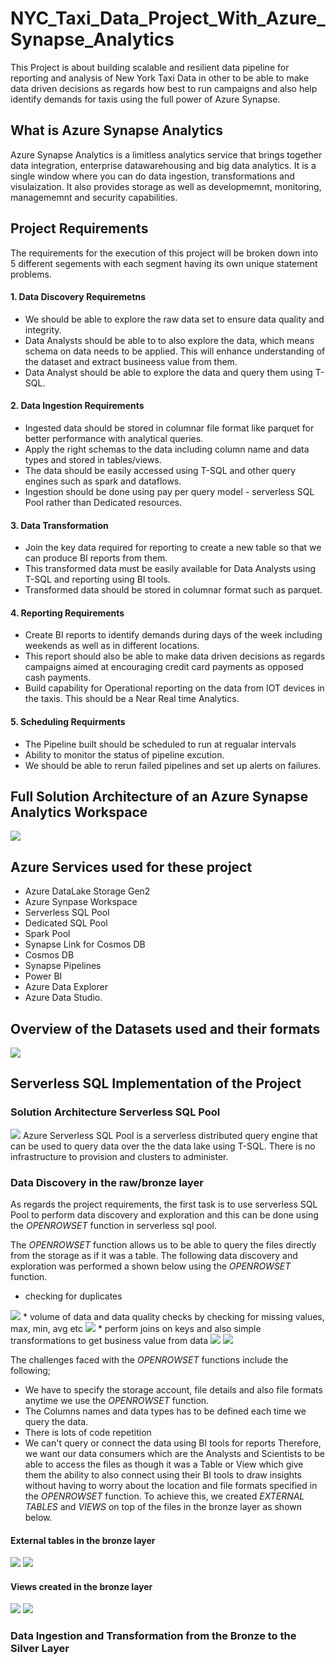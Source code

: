 # NYC_Taxi_Data_Project_With_Azure_Synapse_Analytics
This Project is about building scalable and resilient data pipeline for reporting and analysis of New York Taxi Data in other to be able to make data driven decisions as regards how best to run campaigns and also help identify demands for taxis using the full power of Azure Synapse.

## What is Azure Synapse Analytics
Azure Synapse Analytics is a limitless analytics service that brings together data integration, enterprise datawarehousing and big data analytics.
It is a single window where you can do data ingestion, transformations and visulaization. It also provides storage as well as developmemnt, monitoring, managememnt and security capabilities.

## Project Requirements
The requirements for the execution of this project will be broken down into 5 different segements with each segment having its own unique statement problems.
#### 1. Data Discovery Requiremetns
* We should be able to explore the raw data set to ensure data quality and integrity.
* Data Analysts should be able to to also explore the data, which means schema on data needs to be applied. This will enhance understanding of the dataset and extract busineess value from them.
* Data Analyst should be able to explore the data and query them using T-SQL.
#### 2. Data Ingestion Requirements
* Ingested data should be stored in columnar file format like parquet for better performance with analytical queries.
* Apply the right schemas to the data including column name and data types and stored in tables/views.
* The data should be easily accessed using T-SQL and other query engines such as spark and dataflows.
* Ingestion should be done using pay per query model - serverless SQL Pool rather than Dedicated resources.
#### 3. Data Transformation
* Join the key data required for reporting to create a new table so that we can produce BI reports from them.
* This transformed data must be easily available for Data Analysts using T-SQL and reporting using BI tools.
* Transformed data should be stored in columnar format such as parquet.
#### 4. Reporting Requirements
* Create BI reports to identify demands during days of the week including weekends  as well as in different locations.
* This report should also be able to make data driven decisions as regards campaigns aimed at encouraging credit card payments as opposed cash payments.
* Build capability for Operational reporting on the data from IOT devices in the taxis. This should be a Near Real time Analytics.
#### 5. Scheduling Requirments
* The Pipeline built should be scheduled to run at regualar intervals
* Ability to monitor the status of pipeline excution.
* We should be able to rerun failed pipelines and set up alerts on failures.
## Full Solution Architecture of an Azure Synapse Analytics Workspace
<img src="https://github.com/jaykay04/NYC_Taxi_Data_Project_With_Azure_Synapse_Analytics/blob/main/Synapse%20Project%20Images/Overall%20Solution%20Architecture.png">

## Azure Services used for these project
*  Azure DataLake Storage Gen2
*  Azure Synpase Workspace
*  Serverless SQL Pool
*  Dedicated SQL Pool
*  Spark Pool
*  Synapse Link for Cosmos DB
*  Cosmos DB
*  Synapse Pipelines
*  Power BI
*  Azure Data Explorer
*  Azure Data Studio.

## Overview of the Datasets used and their formats
<img src="https://github.com/jaykay04/NYC_Taxi_Data_Project_With_Azure_Synapse_Analytics/blob/main/Synapse%20Project%20Images/Files%20Overview.png">

## Serverless SQL Implementation of the Project
### Solution Architecture Serverless SQL Pool
<img src="https://github.com/jaykay04/NYC_Taxi_Data_Project_With_Azure_Synapse_Analytics/blob/main/Synapse%20Project%20Images/Slution%20Architecture-Serverless%20SQL%20Pool.png">
Azure Serverless SQL Pool is a serverless distributed query engine that can be used to query data over the the data lake using T-SQL.
There is no infrastructure to provision and clusters to administer.

### Data Discovery in the raw/bronze layer
As regards the project requirements, the first task is to use serverless SQL Pool to perform data discovery and exploration and this can be done using the *OPENROWSET* function in serverless sql pool.

The *OPENROWSET* function allows us to be able to query the files directly from the storage as if it was a table.
The following data discovery and exploration was performed a shown below using the *OPENROWSET* function.

* checking for duplicates
<img src="https://github.com/jaykay04/NYC_Taxi_Data_Project_With_Azure_Synapse_Analytics/blob/main/Synapse%20Project%20Images/check_duplicates.png">
* volume of data and data quality checks by checking for missing values, max, min, avg etc
<img src="https://github.com/jaykay04/NYC_Taxi_Data_Project_With_Azure_Synapse_Analytics/blob/main/Synapse%20Project%20Images/data_quality_checks.png">
* perform joins on keys and also simple transformations to get business value from data
<img src="https://github.com/jaykay04/NYC_Taxi_Data_Project_With_Azure_Synapse_Analytics/blob/main/Synapse%20Project%20Images/join_datasets.png">
<img src="https://github.com/jaykay04/NYC_Taxi_Data_Project_With_Azure_Synapse_Analytics/blob/main/Synapse%20Project%20Images/simple_tranformation.png">

The challenges faced with the *OPENROWSET* functions include the following;
* We have to specify the storage account, file details and also file formats anytime we use the *OPENROWSET* function.
* The Columns names and data types has to be defined each time we query the data.
* There is lots of code repetition
* We can't query or connect the data using BI tools for reports 
Therefore, we want our data consumers which are the Analysts and Scientists to be able to access the files as though it was a Table or View which give them the ability to also connect using their BI tools to draw insights without having to worry about the location and file formats specified in the *OPENROWSET* function.
To achieve this, we created *EXTERNAL TABLES* and *VIEWS* on top of the files in the bronze layer as shown below.
#### External tables in the bronze layer
<img src="https://github.com/jaykay04/NYC_Taxi_Data_Project_With_Azure_Synapse_Analytics/blob/main/Synapse%20Project%20Images/external_table1.png">
<img src="https://github.com/jaykay04/NYC_Taxi_Data_Project_With_Azure_Synapse_Analytics/blob/main/Synapse%20Project%20Images/external_table2.png">

#### Views created in the bronze layer
<img src="https://github.com/jaykay04/NYC_Taxi_Data_Project_With_Azure_Synapse_Analytics/blob/main/Synapse%20Project%20Images/views1.png">
<img src="https://github.com/jaykay04/NYC_Taxi_Data_Project_With_Azure_Synapse_Analytics/blob/main/Synapse%20Project%20Images/views2.png">

### Data Ingestion and Transformation from the Bronze to the Silver Layer
